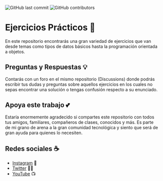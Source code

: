 ![GitHub last commit](https://img.shields.io/github/last-commit/alexanyernas/Ejercicios-Practicos?color=%23229395&label=Last%20commit&logo=git&logoColor=%23fff&style=for-the-badge) ![GitHub contributors](https://img.shields.io/github/contributors/alexanyernas/Ejercicios-Practicos?color=%237acbcd&logo=github&logoColor=%23fff&style=for-the-badge)

# Ejercicios Prácticos 💪 

En este repositorio encontrarás una gran variedad de ejercicios que van desde temas como tipos de datos básicos hasta la programación orientada a objetos.

## Preguntas y Respuestas 💡

Contarás con un foro en el mismo repositorio (Discussions) donde podrás escribir tus dudas y preguntas sobre aquellos ejercicios en los cuales no sepas encontrar una solución o tengas confusión respecto a su enunciado. 

## Apoya este trabajo 💕

Estaría enormemente agradecido si compartes este repositorio con todos tus amigos, familiares, compañeros de clases, conocidos y más. Es parte de mi grano de arena a la gran comunidad tecnológica y siento que será de gran ayuda para quienes lo necesiten.

## Redes sociales ☕

* [Instagram][ig] 📸
* [Twitter][tw] 🐱‍🏍
* [YouTube][yt] 📺

<!-- Enlaces -->
[ig]: https://instagram.com/alexanyernas/
[tw]: https://twitter.com/alexanyernas/
[yt]: https://www.youtube.com/c/AlexanyerNaranjo
